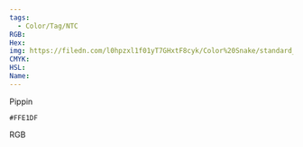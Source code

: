 ```yaml
---
tags:
  - Color/Tag/NTC
RGB:
Hex:
img: https://filedn.com/l0hpzxl1f01yT7GHxtF8cyk/Color%20Snake/standard_csv_to_svg//FFE1DF.svg
CMYK:
HSL:
Name:
---
```

Pippin
```palette
#FFE1DF
```
RGB
